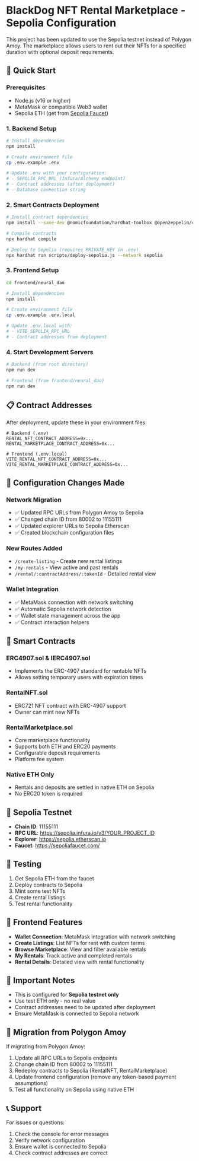 # BlackDog NFT Rental Marketplace - Sepolia Configuration

This project has been updated to use the Sepolia testnet instead of Polygon Amoy. The marketplace allows users to rent out their NFTs for a specified duration with optional deposit requirements.

## 🚀 Quick Start

### Prerequisites
- Node.js (v16 or higher)
- MetaMask or compatible Web3 wallet
- Sepolia ETH (get from [Sepolia Faucet](https://sepoliafaucet.com/))

### 1. Backend Setup

```bash
# Install dependencies
npm install

# Create environment file
cp .env.example .env

# Update .env with your configuration:
# - SEPOLIA_RPC_URL (Infura/Alchemy endpoint)
# - Contract addresses (after deployment)
# - Database connection string
```

### 2. Smart Contracts Deployment

```bash
# Install contract dependencies
npm install --save-dev @nomicfoundation/hardhat-toolbox @openzeppelin/contracts hardhat

# Compile contracts
npx hardhat compile

# Deploy to Sepolia (requires PRIVATE_KEY in .env)
npx hardhat run scripts/deploy-sepolia.js --network sepolia
```

### 3. Frontend Setup

```bash
cd frontend/neural_dao

# Install dependencies
npm install

# Create environment file
cp .env.example .env.local

# Update .env.local with:
# - VITE_SEPOLIA_RPC_URL
# - Contract addresses from deployment
```

### 4. Start Development Servers

```bash
# Backend (from root directory)
npm run dev

# Frontend (from frontend/neural_dao)
npm run dev
```

## 📋 Contract Addresses

After deployment, update these in your environment files:

```env
# Backend (.env)
RENTAL_NFT_CONTRACT_ADDRESS=0x...
RENTAL_MARKETPLACE_CONTRACT_ADDRESS=0x...

# Frontend (.env.local)
VITE_RENTAL_NFT_CONTRACT_ADDRESS=0x...
VITE_RENTAL_MARKETPLACE_CONTRACT_ADDRESS=0x...
```

## 🔧 Configuration Changes Made

### Network Migration
- ✅ Updated RPC URLs from Polygon Amoy to Sepolia
- ✅ Changed chain ID from 80002 to 11155111
- ✅ Updated explorer URLs to Sepolia Etherscan
- ✅ Created blockchain configuration files

### New Routes Added
- `/create-listing` - Create new rental listings
- `/my-rentals` - View active and past rentals
- `/rental/:contractAddress/:tokenId` - Detailed rental view

### Wallet Integration
- ✅ MetaMask connection with network switching
- ✅ Automatic Sepolia network detection
- ✅ Wallet state management across the app
- ✅ Contract interaction helpers

## 🎯 Smart Contracts

### ERC4907.sol & IERC4907.sol
- Implements the ERC-4907 standard for rentable NFTs
- Allows setting temporary users with expiration times

### RentalNFT.sol
- ERC721 NFT contract with ERC-4907 support
- Owner can mint new NFTs

### RentalMarketplace.sol
- Core marketplace functionality
- Supports both ETH and ERC20 payments
- Configurable deposit requirements
- Platform fee system

### Native ETH Only
- Rentals and deposits are settled in native ETH on Sepolia
- No ERC20 token is required

## 🔗 Sepolia Testnet

- **Chain ID**: 11155111
- **RPC URL**: https://sepolia.infura.io/v3/YOUR_PROJECT_ID
- **Explorer**: https://sepolia.etherscan.io
- **Faucet**: https://sepoliafaucet.com/

## 🧪 Testing

1. Get Sepolia ETH from the faucet
2. Deploy contracts to Sepolia
3. Mint some test NFTs
4. Create rental listings
5. Test rental functionality

## 📱 Frontend Features

- **Wallet Connection**: MetaMask integration with network switching
- **Create Listings**: List NFTs for rent with custom terms
- **Browse Marketplace**: View and filter available rentals
- **My Rentals**: Track active and completed rentals
- **Rental Details**: Detailed view with rental functionality

## 🚨 Important Notes

- This is configured for **Sepolia testnet only**
- Use test ETH only - no real value
- Contract addresses need to be updated after deployment
- Ensure MetaMask is connected to Sepolia network

## 🔄 Migration from Polygon Amoy

If migrating from Polygon Amoy:
1. Update all RPC URLs to Sepolia endpoints
2. Change chain ID from 80002 to 11155111
3. Redeploy contracts to Sepolia (RentalNFT, RentalMarketplace)
4. Update frontend configuration (remove any token-based payment assumptions)
5. Test all functionality on Sepolia using native ETH

## 📞 Support

For issues or questions:
1. Check the console for error messages
2. Verify network configuration
3. Ensure wallet is connected to Sepolia
4. Check contract addresses are correct
